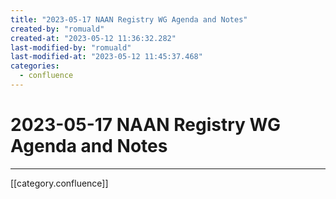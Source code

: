 ```yaml
---
title: "2023-05-17 NAAN Registry WG Agenda and Notes"
created-by: "romuald"
created-at: "2023-05-12 11:36:32.282"
last-modified-by: "romuald"
last-modified-at: "2023-05-12 11:45:37.468"
categories:
  - confluence
---
```


# 2023-05-17 NAAN Registry WG Agenda and Notes


---

[[category.confluence]]
